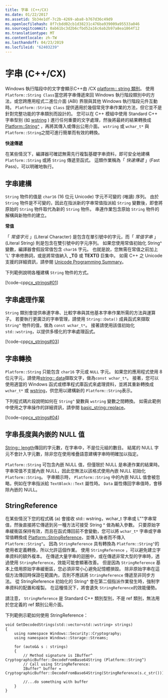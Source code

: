 ```yaml
---
title: 字串 (C++/CX)
ms.date: 01/22/2017
ms.assetid: 5b34e1df-7c2b-4269-aba8-b767d36c49d9
ms.openlocfilehash: 8f7cbdd02cb1d38231c476ba939009a95533a046
ms.sourcegitcommit: 0ab61bc3d2b6cfbd52a16c6ab2b97a8ea1864f12
ms.translationtype: MT
ms.contentlocale: zh-TW
ms.lasthandoff: 04/23/2019
ms.locfileid: "62403239"
---
```

# <a name="strings-ccx"></a>字串 (C++/CX)

Windows 執行階段中的文字會顯示C++由 /CX [platform:: string 類別](../cppcx/platform-string-class.md)。 使用`Platform::String Class`當您將字串傳遞來回 Windows 執行階段類別中的方法，或您跨應用程式二進位介面 (ABI) 界限與其他 Windows 執行階段元件互動時。 `Platform::String Class` 提供適用於幾個常見字串作業的方法，但它並不是針對完整功能的字串類別而設計的。 您可以在 C++ 模組中使用 Standard C++ 字串型别 (如 [wstring](../standard-library/basic-string-class.md) ) 進行任何重要的文字處理，然後將最終的結果轉換成 [Platform::String^](../cppcx/platform-string-class.md) ，再將其傳入或傳出公用介面。 `wstring` 或 `wchar_t*` 與 `Platform::String`之間可進行簡單而有效的轉換。

**快速傳遞**

在某些情況下，編譯器可確認無需先行複製基礎字串資料，即可安全地建構 `Platform::String` 或將 `String` 傳遞至函式。 這類作業稱為「 *快速傳遞* 」(Fast Pass)，可以明確地執行。

## <a name="string-construction"></a>字串建構

`String` 物件的值是 `char16` (16 位元 Unicode) 字元不可變的 (唯讀) 序列。 由於 `String` 物件是不可變的，因此在指派新的字串常值指派給 `String` 變數後，即會將原始的 `String` 物件取代為新的 `String` 物件。 串連作業包含原始 `String` 物件的解構與新物件的建立。

**常值**

「 *常值字元* 」(Literal Character) 是包含在單引號中的字元，而「 *常值字串* 」(Literal String) 則是包含在雙引號中的字元序列。 如果您使用常值初始化 String^ 變數，編譯器會假設常值包含 `char16` 字元。 也就是說，您無需在常值之前加上 'L' 字串修飾詞，或是將常值納入 **_T()** 或 **TEXT()** 巨集中。 如需 C++ 之 Unicode 支援的詳細資訊，請參閱 [Unicode Programming Summary](../text/unicode-programming-summary.md)。

下列範例說明各種建構 `String` 物件的方式。

[!code-cpp[cx_strings#01](../cppcx/codesnippet/CPP/cppcx_strings/class1.cpp#01)]

## <a name="string-handling-operations"></a>字串處理作業

`String` 類別會提供串連字串、比較字串與其他基本字串作業所需的方法與運算子。 若要執行更廣泛的字串管理，請使用 `String::Data()` 成員函式來擷取 `String^` 物件的值，做為 `const wchar_t*`。 接著請使用該值初始化 `std::wstring`，以提供多樣化的字串處理函式。

[!code-cpp[cx_strings#03](../cppcx/codesnippet/CPP/cppcx_strings/class1.cpp#03)]

## <a name="string-conversions"></a>字串轉換

`Platform::String` 只能包含 `char16` 字元或 `NULL` 字元。 如果您的應用程式使用 8 位元字元，請使用[string:: data](../cppcx/platform-string-class.md#data)擷取文字，做為`const wchar_t*`。 接著，您可以使用適當的 Windows 函式或標準程式庫函式來處理資料，並將其重新轉換成 `wchar_t*` 或 [wstring](../standard-library/basic-string-class.md)，供您用以建構新的 `Platform::String`表示。

下列程式碼片段說明如何在 `String^` 變數與 `wstring` 變數之間轉換。 如需此範例中使用之字串操作的詳細資訊，請參閱 [basic_string::replace](../standard-library/basic-string-class.md#replace)。

[!code-cpp[cx_strings#04](../cppcx/codesnippet/CPP/cppcx_strings/class1.cpp#04)]

## <a name="string-length-and-embedded-null-values"></a>字串長度與內嵌的 NULL 值

[String:: length](../cppcx/platform-string-class.md#length)傳回的字元數，在字串中，不是位元組的數目。 結尾的 NULL 字元不會計入字元數，除非您在使用堆疊語意建構字串時明確加以指定。

`Platform::String` 可包含內嵌 NULL 值，但僅限於 NULL 是串連作業的結果時。 字串常值不支援內嵌 NULL，因此您無法以該格式使用內嵌 NULL 初始化 `Platform::String`。 字串顯示時， `Platform::String` 中的內嵌 NULL 值會被忽略，例如在字串指派給 `TextBlock::Text` 屬性時。 `Data` 屬性傳回字串值時，會移除內嵌的 NULL。

## <a name="stringreference"></a>StringReference

在某些情況下您的程式碼 (a) 會接收 std:: wstring，wchar_t 字串或 L""字串常值，然後直接將它傳遞到另一種方法可接受 String ^ 做為輸入參數。 只要原始字串緩衝區保持有效，而且在函式傳回前不會變動，您可以將 `wchar_t*` 字串或字串常值轉換成 [Platform::StringReference](../cppcx/platform-stringreference-class.md)，並傳入後者而不傳入 `Platform::String^`。 因為 `StringReference` 具有轉換為 `Platform::String^`的使用者定義轉換，所以允許這個作業。 使用 `StringReference` ，可以避免建立字串資料的額外複本。 在傳遞大量字串的迴圈中，或在傳遞非常大型的字串時，透過使用 `StringReference`，效能可能會顯著改善。 但是因為 `StringReference` 基本上借用原始字串緩衝區，您必須非常小心避免記憶體損毀。 除非原始字串在這個方法傳回時保證在範圍內，否則不應該將 `StringReference` 傳遞至非同步方法。 從 StringReference 初始化的 String^ 會在第二個指派作業發生時，強制字串資料的配置和複製。 在這種情況下，將會遺失 `StringReference`的效能優勢。

請注意， `StringReference` 是 Standard C++ 類別型別，不是 ref 類別，無法用於您定義的 ref 類別公用介面。

下列範例示範如何使用 StringReference：

```
void GetDecodedStrings(std::vector<std::wstring> strings)
{
    using namespace Windows::Security::Cryptography;
    using namespace Windows::Storage::Streams;

    for (auto&& s : strings)
    {
        // Method signature is IBuffer^ CryptographicBuffer::DecodeFromBase64String (Platform::String^)
        // Call using StringReference:
        IBuffer^ buffer = CryptographicBuffer::DecodeFromBase64String(StringReference(s.c_str()));

        //...do something with buffer
    }
}
```
